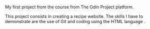 My first project from the course from The Odin Project platform.

This project consists in creating a recipe website. 
The skills I have to demonstrate are the use of Git and coding using the HTML language .
